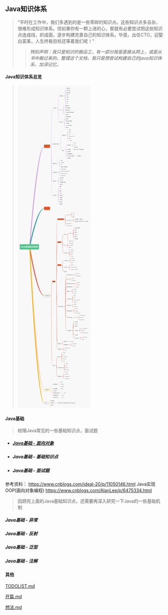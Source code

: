 ## Java知识体系
>"平时在工作中，我们多遇到的是一些零碎的知识点。这些知识点多且杂，很难形成知识体系。但如果你有一颗上进的心，那就有必要尝试把这些知识点连成线，织成面，逐步构建完善自己的知识体系。毕竟，出任CTO，迎娶白富美，人生终极目标还等着我们呢！"
>>*特别声明：我只是知识的搬运工，有一部分我是直接从网上，或是从书中搬过来的。整理这个文档，我只是想尝试构建自己的java知识体系，加深记忆。*

#### Java知识体系总览
>    ![java知识体系](./image/Java知识体系.jpg)
>

#### Java基础

> 梳理Java常见的一些基础知识点，面试题

- ##### [Java基础 - 面向对象](./面向对象.md)

- ##### Java基础 - 基础知识点

- ##### Java基础 - 面试题

参考资料：
https://www.cnblogs.com/ideal-20/p/11050146.html
Java实现OOP(面向对象编程) https://www.cnblogs.com/AlanLee/p/6475334.html

> 回顾完上面的Java基础知识点，还需要再深入研究一下Java的一些基础机制

##### Java基础 - 异常



##### Java基础 - 反射



##### Java基础 - 泛型



##### Java基础 - 注解











#### 其他

[TODOLIST.md](./TODOLIST.md)

[开篇.md](./开篇.md)

[想法.md](./想法.md)
